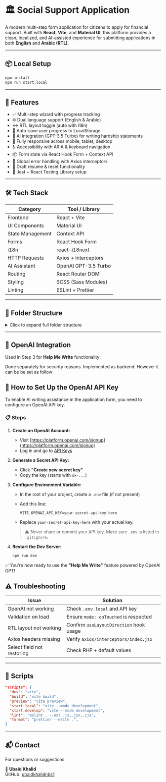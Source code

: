 # 🏛 Social Support Application

A modern multi-step form application for citizens to apply for financial support. Built with **React**, **Vite**, and **Material UI**, this platform provides a clean, localized, and AI-assisted experience for submitting applications in both **English** and **Arabic (RTL)**.

---

## 📦 Local Setup

```bash
npm install
npm run start:local
```

---

## 🚀 Features

- ✅ Multi-step wizard with progress tracking
- 🌐 Dual language support (English & Arabic)
- ↔️ RTL layout toggle (auto with i18n)
- 💾 Auto-save user progress to LocalStorage
- 🧠 AI integration (GPT-3.5 Turbo) for writing hardship statements
- 📱 Fully responsive across mobile, tablet, desktop
- ♿ Accessibility with ARIA & keyboard navigation
- 📦 Form state via React Hook Form + Context API
- 🔐 Global error handling with Axios interceptors
- 🔁 Draft resume & reset functionality
- 🧪 Jest + React Testing Library setup

---

## 🛠 Tech Stack

| Category         | Tool / Library       |
| ---------------- | -------------------- |
| Frontend         | React + Vite         |
| UI Components    | Material UI          |
| State Management | Context API          |
| Forms            | React Hook Form      |
| i18n             | react-i18next        |
| HTTP Requests    | Axios + Interceptors |
| AI Assistant     | OpenAI GPT-3.5 Turbo |
| Routing          | React Router DOM     |
| Styling          | SCSS (Sass Modules)  |
| Linting          | ESLint + Prettier    |

---

## 📁 Folder Structure

<details>
<summary>Click to expand full folder structure</summary>

```
src/
├── components/
│   ├── ErrorBoundary/           # Global error wrapper
│   ├── Header/                  # App header (title + language dropdown)
│   └── Loading/                 # Loader component

├── constants/
│   ├── language/                # Language codes (ar/en)
│   ├── regex/                   # Validation patterns
│   ├── routes/                  # Central route definitions

├── context/
│   └── FormContext.jsx          # Current step + draft state manager

├── hooks/
│   ├── useAsyncAction/          # Handles loading, error state for APIs
│   └── useLayoutDirection/      # Detects RTL / LTR based on language

├── i18n/
│   ├── locales/
│   │   ├── en.json              # English translations
│   │   └── ar.json              # Arabic translations
│   └── index.js                 # i18next setup

├── interceptors/
│   └── axios/
│       └── index.jsx            # Axios instance with auth + error snackbar

├── pages/
│   ├── ApplicationForm/
│   │   ├── components/
│   │   │   ├── FormContent/     # Step renderer
│   │   │   ├── SelectField/     # Shared dropdown field
│   │   │   └── Steps/
│   │   │       ├── PersonalInfo/
│   │   │       ├── HousholdInfo/
│   │   │       └── FinancialInfo/
│   │   │           └── TextArea/ # GPT button field
│   │   ├── constants/           # Field config per step
│   │   ├── context/             # FormContext provider
│   │   ├── services/            # OpenAI + submit API
│   │   └── index.jsx            # <MultiStepForm />

│   └── Success/
│       └── index.jsx            # Thank you page

├── styles/
│   ├── colors.scss
│   └── variables.scss

├── App.jsx                      # Routes & layout
├── App.scss                     # Base styles
└── main.jsx                     # App bootstrapper

```

</details>

---

## 🔐 OpenAI Integration

Used in Step 3 for **Help Me Write** functionality:

Done separately for security reasons. Implemented as backend. However it can be be set as follow

## 🔐 How to Set Up the OpenAI API Key

To enable AI writing assistance in the application form, you need to configure an OpenAI API key.

### 📋 Steps

1. **Create an OpenAI Account:**
   - Visit [https://platform.openai.com/signup](https://platform.openai.com/signup)
   - Log in and go to [API Keys](https://platform.openai.com/account/api-keys)

2. **Generate a Secret API Key:**
   - Click **"Create new secret key"**
   - Copy the key (starts with `sk-...`)

3. **Configure Environment Variable:**
   - In the root of your project, create a `.env` file (if not present)
   - Add this line:

     ```env
     VITE_OPENAI_API_KEY=your-secret-api-key-here
     ```

   - Replace `your-secret-api-key-here` with your actual key.

   > ⚠️ Never share or commit your API key. Make sure `.env` is listed in `.gitignore`.

4. **Restart the Dev Server:**

   ```bash
   npm run dev
   ```

✅ You're now ready to use the **"Help Me Write"** feature powered by OpenAI GPT!

## ⚠️ Troubleshooting

| Issue                      | Solution                                |
| -------------------------- | --------------------------------------- |
| OpenAI not working         | Check `.env.local` and API key          |
| Validation on load         | Ensure `mode: onTouched` is respected   |
| RTL layout not working     | Confirm `useLayoutDirection` hook usage |
| Axios headers missing      | Verify `axios/interceptors/index.jsx`   |
| Select field not restoring | Check RHF + default values              |

---

## 📜 Scripts

```json
"scripts": {
  "dev": "vite",
  "build": "vite build",
  "preview": "vite preview",
  "start:local": "vite --mode development",
  "start:develop": "vite --mode development",
  "lint": "eslint . --ext .js,.jsx,.cjs",
  "format": "prettier --write .",
}
```

---

## 📬 Contact

For questions or suggestions:

📧 **Ubaid Khalid**  
GitHub: [ubaidkhalidnbs1](https://github.com/ubaidkhalidnbs1)
